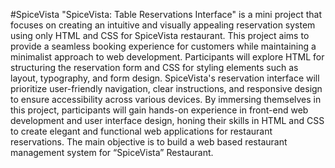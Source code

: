 #SpiceVista
"SpiceVista: Table Reservations Interface" is a mini project that focuses on creating an 
intuitive and visually appealing reservation system using only HTML and CSS for SpiceVista 
restaurant. This project aims to provide a seamless booking experience for customers while 
maintaining a minimalist approach to web development. Participants will explore HTML for 
structuring the reservation form and CSS for styling elements such as layout, typography, and 
form design. 
SpiceVista's reservation interface will prioritize user-friendly navigation, clear instructions, 
and responsive design to ensure accessibility across various devices. By immersing 
themselves in this project, participants will gain hands-on experience in front-end web 
development and user interface design, honing their skills in HTML and CSS to create elegant 
and functional web applications for restaurant reservations. The main objective is to build a 
web based restaurant management system for “SpiceVista” Restaurant.

